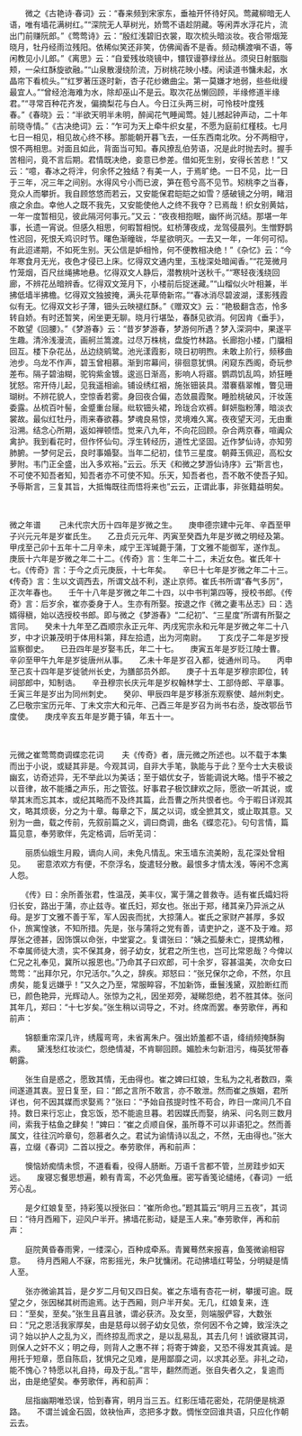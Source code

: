 <!-- { "loadSidebar": true } -->
　　微之《古艳诗·春词》云：“春来频到宋家东，垂袖开怀待好风。莺藏柳暗无人语，唯有墙花满树红。”“深院无人草树光，娇莺不语趁阴藏。等闲弄水浮花片，流出门前赚阮郎。”《莺莺诗》云：“殷红浅碧旧衣裳，取次梳头暗淡妆。夜合带烟笼晓月，牡丹经雨泣残阳。依稀似笑还非笑，仿佛闻香不是香。频动横渡嗔不语，等闲教见小儿郎。”《离思》云：“自爱残妆晓镜中，镮钗谩篸绿丝丛。须臾日射胭脂颊，一朵红酥旋欲融。”“山泉散漫绕阶流，万树桃花映小楼。闲读道书慵未起，水晶帘下看梳头。”“红罗著压逐时新，杏子花纱嫩曲尘。第一莫嫌才地弱，些些纰缦最宜人。”“曾经沧海难为水，除却巫山不是云。取次花丛懒回顾，半缘修道半缘君。”“寻常百种花齐发，偏摘梨花与白人。今日江头两三树，可怜枝叶度残春。”《春晓》云：“半欲天明半未明，醉闻花气睡闻莺。娃儿撼起钟声动，二十年前晓寺情。”《古决绝词》云：“乍可为天上牵牛织女星，不愿为庭前红槿枝。七月七日一相见，相见故心终不移。那能朝开暮飞去，一任东西南北吹。分不两相守，恨不两相思。对面且如此，背面当可知。春风撩乱伯劳语，况是此时抛去时。握手苦相问，竟不言后期。君情既决绝，妾意已参差。借如死生别，安得长苦悲！”又云：“噫，春冰之将泮，何余怀之独结？有美一人，于焉旷绝。一日不见，比一日于三年，况三年之间别。水得风兮小而已波，笋在苞兮高不见节。矧桃李之当春，竞众人而攀折。我自顾悠悠而若云，又安能保君皑皑之如雪？感破镜之分明，睹泪痕之余血。幸他人之既不我先，又安能使他人之终不我夺？已焉哉！织女别黄姑，一年一度暂相见，彼此隔河何事元。”又云：“夜夜相抱眠，幽怀尚沉结。那堪一年事，长遗一宵说。但感久相思，何暇暂相悦。虹桥薄夜成，龙驾侵晨列。生憎野鹊性迟回，死恨夭鸡识时节。曙色渐曈昽，华星欲明灭。一去又一年，一年何可彻。有此迢递期，不如死生别。天公信是妒相怜，何不便教相决绝！”《杂忆》云：“今年寒食月无光，夜色才侵已上床。忆得双文通内里，玉栊深处暗闻香。”“花笼微月竹笼烟，百尺丝绳拂地悬。忆得双文人静后，潜教桃叶送秋千。”“寒轻夜浅绕回廊，不辨花丛暗辨香。忆得双文笼月下，小楼前后捉迷藏。”“山榴似火叶相兼，半拂低墙半拂檐。忆得双文独披掩，满头花草倚新帘。”“春冰消尽碧波湖，漾影残霞似有无。忆得双文衫子薄，钿头云映褪红酥。”《赠双文》云：“艳极翻含态，怜多转自娇。有时还暂笑，闲坐更无聊。晓月行堪坠，春酥见欲消。何因肯《垂手》，不敢望《回腰》。”《梦游春》云：“昔岁梦游春，梦游何所遇？梦入深洞中，果遂平生趣。清泠浅漫流，画舸兰篙渡。过尽万株桃，盘旋竹林路。长廊抱小楼，门牖相回互。楼下杂花丛，丛边绕鹓鹭。池光漾霞影，晓日初明煦。未敢上阶行，频移曲池步。乌龙不作声，碧玉曾相慕。渐到帘幕间，徘徊意犹惧。闲窥东西阁，奇玩参差布。隔子碧油糊，驼钩紫金镀。逡巡日渐高，影响人将寤。鹦鹉饥乱鸣，娇狂睡犹怒。帘开侍儿起，见我遥相谕。铺设绣红裀，施张钿装具。潜褰翡翠帷，瞥见珊瑚树。不辨花貌人，空惊香若雾。身回夜合偏，态敛晨霞聚。睡脸桃破风，汗妆莲委露。丛梳百叶髻，金蹙重台屦。纰软钿头裙，玲珑合欢裤。鲜妍脂粉薄，暗淡衣裳故。最似红牡丹，雨来春欲暮。梦魂良易惊，灵境难久寓。夜夜望天河，无由重沿溯。结念心所期，返如禅顿悟。觉来八九年，不向花回顾。杂合两京春，喧阗众禽护。我到看花时，但作怀仙句。浮生转经历，道性尤坚固。近作梦仙诗，亦知劳肺腑。一梦何足云，良时事婚娶。当年二纪初，佳节三星度。朝蕣玉佩迎，高松女萝附。韦门正全盛，出入多欢裕。”云云。乐天《和微之梦游仙诗序》云“斯言也，不可使不知吾者知，知吾者亦不可使不知。乐天，知吾者也，吾不敢不使吾子知。予辱斯言，三复其旨，大抵悔既往而悟将来也”云云，正谓此事，非张籍益明矣。 

　 

微之年谱
　　己未代宗大历十四年是岁微之生。　　庚申德宗建中元年、辛酉至甲子兴元元年是岁崔氏生。　　乙丑贞元元年、丙寅至癸酉九年是岁微之明经及第。　　甲戌至己卯十五年十二月辛未，咸宁王浑瑊薨于蒲，丁文雅不能御军，遂作乱。　　庚辰十六年是岁微之年二十二。《传奇》言：生年二十二，未近女色。崔氏年十七。《传奇》言：于今之贞元庚辰，十七年矣。　　辛巳十七年是岁微之年二十三。《传奇》言：生以文调西去，所谓文战不利，遂止京师。崔氏书所谓“春气多厉”，正次年春也。　　壬午十八年是岁微之年二十四，以中书判第四等，授校书郎。《传奇》言：后岁余，崔亦委身于人。生亦有所娶。按退之作《微之妻韦丛志》曰：选婿得稹，始以选授校书郎。即与微之《梦游春》“二纪初”、“三星度”所谓有所娶之言同。　　癸未十九年至乙酉顺宗永正元年、丙戌宪宗永和元年是岁微之年二十八岁，中才识兼茂明于体用科第，拜左拾遗，出为河南尉。　　丁亥戊子二年是岁授监察御史。　　已丑四年是岁娶韦氏，年二十七。　　庚寅五年是岁贬江陵士曹。　　辛卯至甲午九年是岁徙唐州从事。　　乙未十年是岁召入都，徙通州司马。　　丙申至己亥十四年是岁徙虢州长史，为膳部员外郎。　　庚子十五年是岁穆宗即位，转祠部郎中，知制诰。　　辛丑穆宗长庆元年是岁权翰林学士、工部侍郎、平章事。　　壬寅三年是岁出为同州刺史。　　癸卯、甲辰四年是岁移浙东观察使、越州刺史。　　乙巳敬宗宝历元年、丁未文宗大和元年、己酉三年是岁召为尚书右丞，旋改鄂岳节度使。　　庚戌辛亥五年是岁薨于镇，年五十一。 

　 

元微之崔莺莺商调蝶恋花词
　　夫《传奇》者，唐元微之所述也。以不载于本集而出于小说，或疑其非是。今观其词，自非大手笔，孰能与于此？至今士大夫极谈幽玄，访奇述异，无不举此以为美话；至于娼优女子，皆能调说大略。惜乎不被之以音律，故不能播之声乐，形之管弦。好事君子极饮肆欢之际，愿欲一听其说，或举其末而忘其本，或纪其略而不及终其篇，此吾曹之所共恨者也。今于暇日详观其文，略其烦亵，分之为十章。每章之下，属之以词，或全摭其文，或止取其意。又别为一曲，载之传前，先叙前篇之义，调曰商调，曲名《蝶恋花》。句句言情，篇篇见意，奉劳歌伴，先定格调，后听芜词： 

　　丽质仙娥生月殿，谪向人间，未免凡情乱。宋玉墙东流美盼，乱花深处曾相见。　　密意浓欢方有便，不奈浮名，旋遣轻分散。最恨多才情太浅，等闲不念离人怨。 

　　《传》曰：余所善张君，性温茂，美丰仪，寓于蒲之普救寺。适有崔氏孀妇将归长安，路出于蒲，亦止兹寺。崔氏妇，郑女也。张出于郑，绪其亲乃异派之从母。是岁丁文雅不善于军，军人因丧而扰，大掠蒲人。崔氏之家财产甚厚，多奴仆，旅寓惶骇，不知所措。先是，张与蒲将之党有善，请吏护之，遂不及于难。郑厚张之德甚，因饰馔以命张，中堂宴之。复谓张曰：“姨之孤嫠未亡，提携幼稚，不幸属师徒大溃，实不保其身，弱子幼女，犹君之所生也，岂可比常恩哉？今俾以仁兄之礼奉见，冀所以报恩也。”乃命其子曰欢郎，可十余岁，容甚温美，次命女曰莺莺：“出拜尔兄，尔兄活尔。”久之，辞疾。郑怒曰：“张兄保尔之命，不然，尔且虏矣，能复远嫌乎！”又久之乃至，常服睟容，不加新饰，垂鬟浅黛，双脸断红而已，颜色艳异，光辉动人。张惊为之礼，因坐郑旁，凝睇怨绝，若不胜其体。张问其年几，郑曰：“十七岁矣。”张生稍以词导之，不对。终席而罢。奉劳歌伴，再和前声： 

　　锦额重帘深几许，绣履弯弯，未省离朱户。强出娇羞都不语，绛绡频掩酥胸素。　　黛浅愁红妆淡伫，怨绝情凝，不肯聊回顾。媚脸未匀新泪污，梅英犹带春朝露。 

　　张生自是惑之，愿致其情，无由得也。崔之婢曰红娘，生私为之礼者数四，乘间遂道其衷。翌日复至，曰：“郎之言所不敢言，亦不敢泄。然而崔之族姻，君所详也，何不因其媒而求娶焉？”张曰：“予始自孩提时性不苟合，昨日一席间几不自持。数日来行忘止，食忘饭，恐不能逾旦暮。若因媒氏而娶，纳采、问名则三数月间，索我于枯鱼之肆矣！”婢曰：“崔之贞顺自保，虽所尊不可以非语犯之。然而善属文，往往沉吟章句，怨慕者久之。君试为谕情诗以乱之，不然，无由得也。”张大喜，立缀《春词》二首以授之。奉劳歌伴，再和前声： 

　　懊恼娇痴情未惯，不道看看，役得人肠断。万语千言都不管，兰房跬步如天远。　　废寝忘餐思想遍，赖有青鸾，不必凭鱼雁。密写香笺论缱绻，《春词》一纸芳心乱。 

　　是夕红娘复至，持彩笺以授张曰：“崔所命也。”题其篇云“明月三五夜”，其词曰：“待月西厢下，迎风户半开。拂墙花影动，疑是玉人来。”奉劳歌伴，再和前声： 

　　庭院黄昏春雨霁，一缕深心，百种成牵系。青翼蓦然来报喜，鱼笺微谕相容意。　　待月西厢人不寐，帘影摇光，朱户犹慵闭。花动拂墙红萼坠，分明疑是情人至。 

　　张亦微谕其旨，是夕岁二月旬又四日矣。崔之东墙有杏花一树，攀援可逾。既望之夕，张因梯其树而逾焉。达于西厢，则户半开矣。无几，红娘复来，连曰：“至矣，至矣。”张生且喜且骇，谓必获济。及女至，则端服俨容，大数张曰：“兄之恩活我家厚矣，由是慈母以弱子幼女见依，奈何因不令之婢，致淫泆之词？始以护人之乱为义，而终掠乱而求之，是以乱易乱，其去几何！诚欲寝其词，则保人之奸不义；明之母，则背人之惠不祥；将寄于婢妾，又恐不得发其真诚。是用托于短章，愿自陈启，犹惧兄之见难，是用鄙靡之词，以求其必至。非礼之动，能不愧心？特愿以礼自持，毋及于乱。”言毕，翻然而逝。张自失者久之，复逾而出，由是绝望矣。奉劳歌伴，再和前声： 

　　屈指幽期唯恐误，恰到春宵，明月当三五。红影压墙花密处，花阴便是桃源路。　　不谓兰诚金石固，敛袂怡声，恣把多才数。惆怅空回谁共语，只应化作朝云去。 

